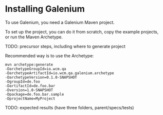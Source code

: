 # Installing Galenium

To use Galenium, you need a Galenium Maven project.

To set up the project, you can do it from scratch, copy the example projects, or run the Maven Archetype.

TODO: precursor steps, including where to generate project

Recommended way is to use the Archetype:

 ```
 mvn archetype:generate 
 -DarchetypeGroupId=io.wcm.qa 
 -DarchetypeArtifactId=io.wcm.qa.galenium.archetype 
 -DarchetypeVersion=0.1.0-SNAPSHOT 
 -DgroupId=de.foo 
 -DartifactId=de.foo.bar 
 -Dversion=1.0-SNAPSHOT 
 -Dpackage=de.foo.bar.sample 
 -DprojectName=MyProject
 ```

 TODO: expected results (have three folders, parent/specs/tests)
